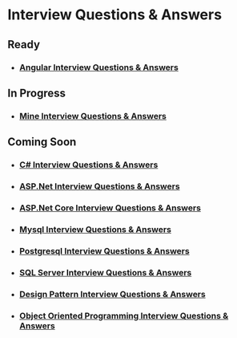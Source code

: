 # Interview Questions & Answers

## Ready

- ### [Angular Interview Questions & Answers](angular-interview-questions-answers.md)

## In Progress

- ### [Mine Interview Questions & Answers](mine-interview-questions-answers.md)

## Coming Soon

- ### [C# Interview Questions & Answers](c-sharp-interview-questions-answers.md)
- ### [ASP.Net Interview Questions & Answers](asp-dot-net-mvc-interview-questions-answers.md)
- ### [ASP.Net Core Interview Questions & Answers](asp-dot-net-core-interview-questions-answers.md)
- ### [Mysql Interview Questions & Answers](mysql-interview-questions-answers.md)
- ### [Postgresql Interview Questions & Answers](postgresql-interview-questions-answers.md)
- ### [SQL Server Interview Questions & Answers](sql-server-interview-questions-answers.md)
- ### [Design Pattern Interview Questions & Answers](design-pattern-interview-questions-answers.md)
- ### [Object Oriented Programming Interview Questions & Answers](oops-interview-questions-answers.md)
